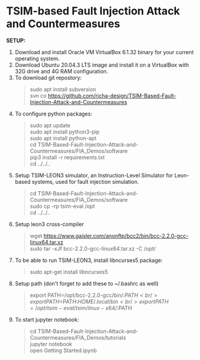 # TSIM-based Fault Injection Attack and Countermeasures

**SETUP:**

1. Download and install Oracle VM VirtualBox 6.1.32 binary for your current operating system.
2. Download Ubuntu 20.04.3 LTS image and install it on a VirtualBox with 32G drive and 4G RAM configuration. 
3. To download git repostory:
   > sudo apt install subversion <br/>
   > svn co https://github.com/richa-design/TSIM-Based-Fault-Injection-Attack-and-Countermeasures
4. To configure python packages:
   > sudo apt update <br/>
   > sudo apt install python3-pip <br/>
   > sudo apt install python-apt <br/>
   > cd TSIM-Based-Fault-Injection-Attack-and-Countermeasures/FIA_Demos/software <br/>
   > pip3 install -r requirements.txt <br/>
   > cd ../../..
5. Setup TSIM-LEON3 simulator, an Instruction-Level Simulator for Leon-based systems, used for fault injection simulation.
   > cd TSIM-Based-Fault-Injection-Attack-and-Countermeasures/FIA_Demos/software <br/>
   > sudo cp -rp tsim-eval /opt <br/>
   > cd ../../..
6. Setup leon3 cross-compiler
   > wget https://www.gaisler.com/anonftp/bcc2/bin/bcc-2.2.0-gcc-linux64.tar.xz <br/>
   > sudo tar -xJf bcc-2.2.0-gcc-linux64.tar.xz -C /opt/ 
7. To be able to run TSIM-LEON3, install libncurses5 package:
   > sudo apt-get install libncurses5 
8. Setup path (don't forget to add these to ~/.bashrc as well)
   > export PATH=/opt/bcc-2.2.0-gcc/bin/:$PATH <br/>
   > export PATH=$PATH:$HOME/.local/bin <br/>
   > export PATH=/opt/tsim-eval/tsim/linux-x64/:$PATH 
9. To start jupyter notebook:
   > cd TSIM-Based-Fault-Injection-Attack-and-Countermeasures/FIA_Demos/tutorials <br/>
   > jupyter notebook <br/>
   > open Getting Started.ipynb
